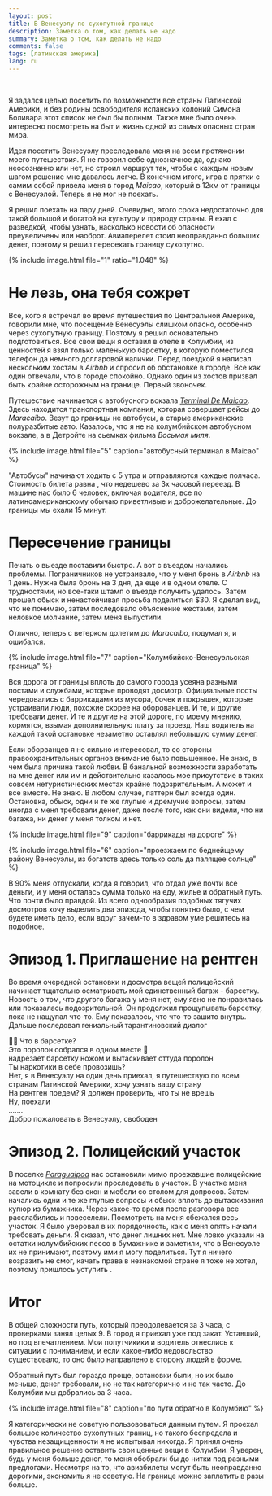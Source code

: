 ```yaml
---
layout: post
title: В Венесуэлу по сухопутной границе
description: Заметка о том, как делать не надо
summary: Заметка о том, как делать не надо
comments: false
tags: [латинская америка]
lang: ru
---
```


<br/>

Я задался целью посетить по возможности все страны Латинской Америки, и без родины освободителя испанских колоний Симона Боливара этот список не был бы полным. Также мне было очень интересно посмотреть на быт и жизнь одной из самых опасных стран мира. 

Идея посетить Венесуэлу преследовала меня на всем протяжении моего путешествия. Я не говорил себе однозначное да, однако неосознанно или нет, но строил маршрут так, чтобы с каждым новым шагом решение мне давалось легче. В конечном итоге, игра в прятки с самим собой привела меня в город *Maicao*, который в 12км от границы с Венесуэлой. Теперь я не мог не поехать.  

Я решил поехать на пару дней. Очевидно, этого срока недостаточно для такой большой и богатой на культуру и природу страны. Я ехал с разведкой, чтобы узнать, насколько новости об опасности преувеличены или наоброт. Авиаперелет стоил неоправданно больших денег, поэтому я решил пересекать границу сухопутно. 

{% 
  include image.html 
  file="1"
  ratio="1.048"
%}

# Не лезь, она тебя сожрет
Все, кого я встречал во время путешествия по Центральной Америке, говорили мне, что посещение Венесуэлы слишком опасно, особенно через сухопутную границу. Поэтому я решил основательно подготовиться. Все свои вещи я оставил в отеле в Колумбии, из ценностей я взял только маленькую барсетку, в которую поместился телефон да немного долларовой налички. Перед поездкой я написал нескольким хостам в *Airbnb* и спросил об обстановке в городе. Все как один отвечали, что в городе спокойно. Однако один из хостов призвал быть крайне осторожным на границе. Первый звоночек.   

Путешествие начинается c автобусного вокзала [*Terminal De Maicao*](https://www.google.com/maps/place/Terminal+De+Maicao/@11.3812451,-72.2307166,17.81z/data=!4m20!1m13!4m12!1m3!2m2!1d-72.130661!2d11.360308!1m6!1m2!1s0x8e8bf3d4d84f0267:0x31a1450de089a7c6!2sMaicao,+La+Guajira!2m2!1d-72.2422465!2d11.3800543!3e0!3m5!1s0x8e8bf178a41f3dc7:0xc74ee299f28b89e1!8m2!3d11.3813474!4d-72.2296355!16s%2Fg%2F11g8ykfnry). Здесь находится транспортная компания, которая совершает рейсы до *Maracaibo*. Везут до границы не автобусы, а старые американские полуразбитые авто. Казалось, что я не на колумбийском автобусном вокзале, а в Детройте на сьемках фильма *Восьмая миля*.

{% 
  include image.html 
  file="5"
  caption="автобусный терминал в Maicao"
%}

"Автобусы" начинают ходить с 5 утра и отправляются каждые полчаса. Стоимость билета равна <span class="rate" data-sym="COP" data-value="120000"/>, что недешево за 3х часовой переезд. В машине нас было 6 человек, включая водителя, все по латиноамериканскому обычаю приветливые и доброжелательные. До границы мы ехали 15 минут. 

# Пересечение границы
Печать о выезде поставили быстро. А вот с въездом начались проблемы. Пограничников не устраивало, что у меня бронь в *Airbnb* на 1 день. Нужна была бронь на 3 дня, да еще и в одном отеле. С трудностями, но все-таки штамп о въезде получить удалось. Затем прошел обыск и ненастойчивая просьба поделиться $30. Я сделал вид, что не понимаю, затем последовало объяснение жестами, затем неловкое молчание, затем меня выпустили. 

Отлично, теперь с ветерком долетим до *Maracaibo*, подумал я, и ошибался.   

{% 
  include image.html 
  file="7"
  caption="Колумбийско-Венесуэльская граница"
%}  

Вся дорога от границы вплоть до самого города усеяна разными постами и службами, которые проводят досмотр. Официальные посты чередовались с баррикадами из мусора, бочек и покрышек, которые устраивали люди, похожие скорее на оборованцев. И те, и другие требовали денег. И те и другие на этой дороге, по моему мнению, кормятся, взымая дополнительную плату за проезд. Наш водитель на каждой такой остановке незаметно оставлял небольшую сумму денег. 

Eсли оборванцев я не сильно интересовал, то со стороны правоохранительных органов внимание было повышенное. Не знаю, в чем была причина такой любви. В банальной возможности заработать на мне денег или им и действительно казалось мое присутствие в таких совсем нетуристических местах крайне подозрительным. А может и все вместе. Не знаю. В любом случае, паттерн был всегда один. Остановка, обыск, одни и те же глупые и дремучие вопросы, затем иногда с меня требовали денег, даже после того, как они видели, что ни багажа, ни денег у меня толком и нет.

{% 
  include image.html 
  file="9"
  caption="баррикады на дороге"
%}

{% 
  include image.html 
  file="6"
  caption="проезжаем по беднейщему району Венесуэлы, из богатств здесь только соль да палящее солнце"
%}

В 90% меня отпускали, когда я говорил, что отдал уже почти все деньги, и у меня осталась сумма только на еду, жилье и обратный путь. Что почти было правдой. Из всего однообразия подобных тягучих досмотров хочу выделить два эпизода, чтобы понятно было, с чем будете иметь дело, если вдруг зачем-то в здравом уме решитесь на подобное. 

# Эпизод 1. Приглашение на рентген
Во время очередной остановки и досмотра вещей полицейский начинает тщательно осматривать мой единственный багаж - барсетку. Новость о том, что другого багажа у меня нет, ему явно не понравилась или показалась подозрительной. Он продолжил прощупывать барсетку, пока не нащупал что-то. Ему показалось, что что-то зашито внутрь. Дальше последовал гениальный тарантиновский диалог

<div class="chat">
  <div class="mes">
    <div> 👮‍♂️ Что в барсетке?</div>
  </div>  

  <div class="mes response">
    <div>Это поролон собрался в одном месте 🧑</div>
  </div> 

  <div class="action">
    надрезает барсетку ножом и вытаскивает оттуда поролон
  </div>

  <div class="mes">
    <div>Ты наркотики в себе провозишь?</div>
  </div>  

  <div class="mes response">
    <div>Нет, я в Венесуэлу на один день приехал, я путешествую по всем странам Латинской Америки, хочу узнать вашу страну</div>
  </div> 

  <div class="mes">
    <div>На рентген поедем? Я должен проверить, что ты не врешь</div>
  </div>  

  <div class="mes response">
    <div>Ну, поехали</div>
  </div> 

  <div class="mes">
    <div>.......</div>
  </div>  

  <div class="mes">
    <div>Добро пожаловать в Венесуэлу, свободен</div>
  </div> 
</div>

# Эпизод 2. Полицейский участок
В поселке [*Paraguaipoa*](https://www.google.com/maps/place/Paraguaipoa+4037,+Zulia,+Venezuela/@11.3483875,-71.9784846,15z/data=!3m1!4b1!4m6!3m5!1s0x8e8bfd66bacc65df:0x15cb62441aff7e1f!8m2!3d11.3505515!4d-71.9668082!16s%2Fg%2F120vzkl0) нас остановили мимо проежавшие полицейские на мотоцикле и попросили проследовать в участок. В участке меня завели в комнату без окон и мебели со столом для допросов. Затем начались одни и те же глупые вопросы и обыск вплоть до вытаскивания купюр из бумажника. Через какое-то время после разговора все расслабились и повеселели. Посмотреть на меня сбежался весь участок. Я было уверовал в их порядочность, как с меня опять начали требовать деньги. Я сказал, что денег лишних нет. Мне ловко указали на остатки колумбийских пессо в бумажнике и заметили, что в Венесуэле их не принимают, поэтому ими я могу поделиться. Тут я ничего возразить не смог, качать права в незнакомой стране я тоже не хотел, поэтому пришлось уступить <span class="rate" data-sym="COP" data-value="123000"/>.

# Итог

В общей сложности путь, который преодолевается за 3 часа, c проверками занял целых 9. В город я приехал уже под закат. Уставший, но под впечатлением. Мои попутчикики и водитель отнеслись к ситуации с пониманием, и если какое-либо недовольство существовало, то оно было направлено в сторону людей в форме.

Обратный путь был гораздо проще, остановки были, но их было меньше, денег требовали, но не так категорично и не так часто. До Колумбии мы добрались за 3 часа.

{% 
  include image.html 
  file="8"
  caption="по пути обратно в Колумбию"
%}

Я категорически не советую пользововаться данным путем. Я проехал большое количество сухопутных границ, но такого беспредела и чувства незащищенности я не испытывал никогда. Я принял очень правильное решение оставить свои ценные вещи в Колумбии. Я уверен, будь у меня больше денег, то меня обобрали бы до нитки под разными предлогами. Несмотря на то, что авиабилеты могут быть неоправданно дорогими, экономить я не советую. На границе можно заплатить в разы больше. 






